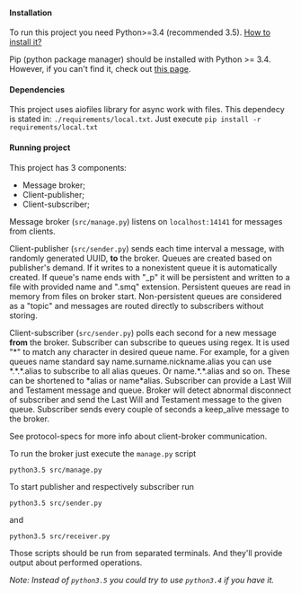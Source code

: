 #### Installation
To run this project you need Python>=3.4 (recommended 3.5).
[How to install it?](https://www.python.org/downloads/)

Pip (python package manager) should be installed with Python >= 3.4. However,
if you can't find it, check out [this page](https://pip.pypa.io/en/stable/installing/).

#### Dependencies

This project uses aiofiles library for async work with files.
This dependecy is stated in: `./requirements/local.txt`.
Just execute
`pip install -r requirements/local.txt`

#### Running project

This project has 3 components:
- Message broker;
- Client-publisher;
- Client-subscriber;

Message broker (`src/manage.py`) listens on `localhost:14141` for messages from clients.

Client-publisher (`src/sender.py`) sends each time interval a message, with randomly generated UUID,  **to** the broker.
Queues are created based on publisher's demand. If it writes to a nonexistent queue it is automatically created.
If queue's name ends with "_p" it will be persistent and written to a file with provided name and ".smq" extension.
Persistent queues are read in memory from files on broker start.
Non-persistent queues are considered as a "topic" and messages are routed directly to subscribers without storing.

Client-subscriber (`src/sender.py`) polls each second for a new message **from** the broker.
Subscriber can subscribe to queues using regex. It is used "\*" to match any character in desired queue name.
For example, for a given queues name standard say name.surname.nickname.alias you can use \*.\*.\*.alias to subscribe to all
alias queues. Or name.\*.\*.alias and so on. These can be shortened to \*alias or name\*alias.
Subscriber can provide a Last Will and Testament message and queue. Broker will detect abnormal disconnect of subscriber
and send the Last Will and Testament message to the given queue.
Subscriber sends every couple of seconds a keep_alive message to the broker.

See protocol-specs for more info about client-broker communication.

To run the broker just execute the `manage.py` script

`python3.5 src/manage.py`

To start publisher and respectively subscriber run

`python3.5 src/sender.py`

and

`python3.5 src/receiver.py`

Those scripts should be run from separated terminals.
And they'll provide output about performed operations.

*Note: Instead of `python3.5` you could try to use `python3.4` if you have it.*
